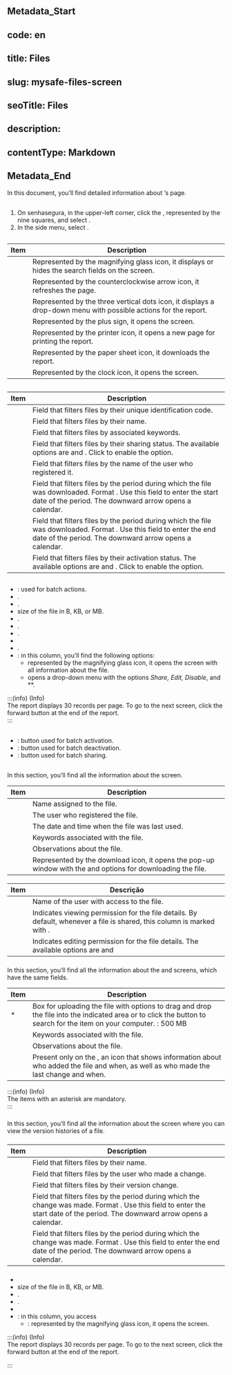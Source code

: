 ## Metadata_Start 
## code: en
## title: Files 
## slug: mysafe-files-screen 
## seoTitle: Files 
## description:  
## contentType: Markdown 
## Metadata_End
In this document, you’ll find detailed information about ’s  page.

## 

1. On senhasegura, in the upper-left corner, click the , represented by the nine squares, and select .  
2. In the side menu, select .

## 

| Item | Description |
| ----- | ----- |
|  | Represented by the magnifying glass icon, it displays or hides the search fields on the screen. |
|  | Represented by the counterclockwise arrow icon, it refreshes the page. |
|  | Represented by the three vertical dots icon, it displays a drop-down menu with possible actions for the report. |
|  | Represented by the plus sign, it opens the  screen. |
|  | Represented by the printer icon, it opens a new page for printing the report. |
|  | Represented by the paper sheet icon, it downloads the report. |
|  | Represented by the clock icon, it opens the  screen. |

## 

| Item | Description |
| ----- | ----- |
|  | Field that filters files by their unique identification code. |
|  | Field that filters files by their name.  |
|  | Field that filters files by associated keywords.  |
|  | Field that filters files by their sharing status. The available options are  and . Click  to enable the  option. |
|  | Field that filters files by the name of the user who registered it.  |
|  | Field that filters files by the period during which the file was downloaded. Format . Use this field to enter the start date of the period. The downward arrow opens a calendar.  |
|  | Field that filters files by the period during which the file was downloaded. Format . Use this field to enter the end date of the period. The downward arrow opens a calendar.  |
|  | Field that filters files by their activation status. The available options are  and . Click  to enable the  option. |

## 

* : used for batch actions.  
* .  
* .  
*  size of the file in B, KB, or MB.  
* .  
* .  
* .  
*   
* .  
* : in this column, you’ll find the following options:  
  *  represented by the magnifying glass icon, it opens the  screen with all information about the file.  
  *  opens a drop-down menu with the options *Share, Edit, Disable*, and **.

:::(info) (Info)  
The report displays 30 records per page. To go to the next screen, click the forward button at the end of the report.  
:::

## 

* : button used for batch activation.  
* : button used for batch deactivation.  
* : button used for batch sharing.

##    

In this section, you’ll find all the information about the  screen.

| Item | Description |
| ----- | ----- |
|  | Name assigned to the file. |
|  | The user who registered the file. |
|  | The date and time when the file was last used. |
|  | Keywords associated with the file. |
|  | Observations about the file. |
|  | Represented by the download icon, it opens the  pop-up window with the  and  options for downloading the file.  |

#### 

| Item | Descrição |
| ----- | ----- |
|  | Name of the  user with access to the file. |
|  | Indicates viewing permission for the file details. By default, whenever a file is shared, this column is marked with . |
|  | Indicates editing permission for the file details. The available options are  and  |

### 

In this section, you’ll find all the information about the  and  screens, which have the same fields.

| Item | Description |
| ----- | ----- |
| \* | Box for uploading the file with options to drag and drop the file into the indicated area or to click the  button to search for the item on your computer.  : 500 MB |
|  | Keywords associated with the file. |
|  | Observations about the file. |
|  | Present only on the , an icon that shows information about who added the file and when, as well as who made the last change and when. |

:::(info) (Info)  
The items with an asterisk are mandatory.  
:::

### 

In this section, you’ll find all the information about the screen where you can view the version histories of a file.

### 

| Item | Description |
| ----- | ----- |
|  | Field that filters files by their name.  |
|  | Field that filters files by the user who made a change. |
|  | Field that filters files by their version change.  |
|  | Field that filters files by the period during which the change was made. Format . Use this field to enter the start date of the period. The downward arrow opens a calendar. |
|  | Field that filters files by the period during which the change was made. Format . Use this field to enter the end date of the period. The downward arrow opens a calendar. |

### 

*   
*  size of the file in B, KB, or MB.  
* .  
* .  
*   
* : in this column, you access  
  * : represented by the magnifying glass icon, it opens the  screen.

:::(info) (Info)  
The report displays 30 records per page. To go to the next screen, click the forward button at the end of the report.

:::
